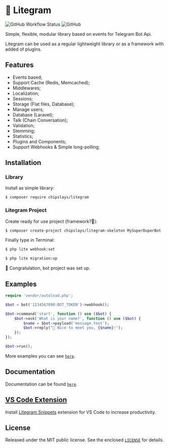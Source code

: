 # 🍃 Litegram

![GitHub Workflow Status](https://img.shields.io/github/workflow/status/chipslays/litegram/tests)
![GitHub](https://img.shields.io/github/license/chipslays/litegram?color=blue)

Simple, flexible, modular library based on events for Telegram Bot Api.

Litegram can be used as a regular lightweight library or as a framework with added of plugins.

## Features
* Events based;
* Support Cache (Redis, Memcached);
* Middlewares;
* Localization;
* Sessions;
* Storage (Flat files, Database);
* Manage users;
* Database (Laravel);
* Talk (Chain Conversation);
* Validation;
* Stemming;
* Statistics;
* Plugins and Components;
* Support Webhooks & Simple long-polling;

## Installation

### Library
Install as simple library:

```bash
$ composer require chipslays/litegram
```

### Litegram Project

Create ready for use project (framework?🤔):

```bash
$ composer create-project chipslays/litegram-skeleton MySuperDuperBot
```

Finally type in Terminal:

```bash
$ php lite webhook:set
```

```bash
$ php lite migration:up
```

🎉 Congratulation, bot project was set up.

## Examples

```php
require 'vendor/autoload.php';

$bot = bot('1234567890:BOT_TOKEN')->webhook();

$bot->command('start', function () use ($bot) {
    $bot->ask('What is your name?', function () use ($bot) {
        $name = $bot->payload('message.text');
        $bot->reply("👋 Nice to meet you, {$name}!");
    });
});

$bot->run();
```

More examples you can see [`here`](https://github.com/chipslays/litegram/tree/v3.x.x/examples).

## Documentation
Documentation can be found [`here`](https://github.com/chipslays/litegram/tree/v3.x.x/docs).

## [VS Code Extension](https://marketplace.visualstudio.com/items?itemName=chipslays.litegram-snippets)

Install [Litegram Snippets](https://marketplace.visualstudio.com/items?itemName=chipslays.litegram-snippets) extension for VS Code to increase productivity.

## License
Released under the MIT public license. See the enclosed [`LICENSE`](https://github.com/chipslays/litegram/tree/v3.x.x/LICENSE.md) for details.
